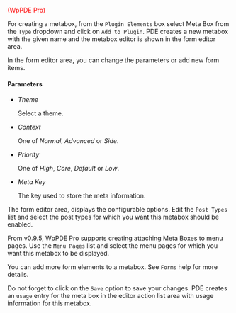 <font color="red">(WpPDE Pro)</font>

For creating a metabox, from the `Plugin Elements` box select Meta Box from the `Type`
dropdown and click on `Add to Plugin`. PDE creates a new metabox with the given name
and the metabox editor is shown in the form editor area.

In the form editor area, you can change the parameters or add new form items.

#### Parameters

* _Theme_

    Select a theme.

* _Context_

    One of _Normal_, _Advanced_ or _Side_.

* _Priority_

    One of _High_, _Core_, _Default_ or _Low_.

* _Meta Key_

    The key used to store the meta information.

The form editor area, displays the configurable options. Edit the `Post Types`
list and select the post types for which you want this metabox should be enabled.

From v0.9.5, WpPDE Pro supports creating attaching Meta Boxes to menu pages. Use the
`Menu Pages` list and select the menu pages for which you want this metabox to be displayed.

You can add more form elements to a metabox. See `Forms` help for more details.

Do not forget to click on the `Save` option to save your changes. PDE creates an `usage` entry
for the meta box in the editor action list area with usage information for this metabox.

